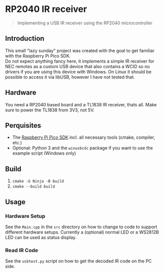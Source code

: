 # RP2040 IR receiver
> Implementing a USB IR receiver using the RP2040 microcontroller

## Introduction
This small "lazy sunday" project was created with the goal to get familiar with the Raspberry Pi Pico SDK.\
Do not expect anything fancy here, it implements a simple IR receiver for NEC remotes as a custom USB device that also contains a WCID so no drivers if you are using this device with Windows. On Linux it should be possible to access it via libUSB, however I have not tested that.

## Hardware
You need a RP2040 based board and a TL1838 IR receiver, thats all. Make sure to power the TL1838 from 3V3, not 5V.

## Perquisites
- The [Raspberry Pi Pico SDK](https://github.com/raspberrypi/pico-sdk) incl. all necessary tools (cmake, compiler, etc.)
- Optional: Python 3 and the `winusbcdc` package if you want to use the example script (Windows only)

## Build
1. `cmake -G Ninja -B build`
2. `cmake --build build`

## Usage
### Hardware Setup
See the `Main.cpp` in the `src` directory on how to change to code to support different hardware setups. Currently a (optional) normal LED or a WS2812B LED can be used as status display.
### Read IR Code
See the `usbtest.py` script on how to get the decoded IR code on the PC side.